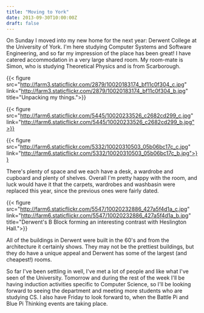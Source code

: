 ```yaml
---
title: "Moving to York"
date: 2013-09-30T10:00:00Z
draft: false
---
```


On Sunday I moved into my new home for the next year: Derwent College at the University of York. I'm here studying Computer Systems and Software Engineering, and so far my impression of the place has been great! I have catered accommodation in a very large shared room. My room-mate is Simon, who is studying Theoretical Physics and is from Scarborough.

{{< figure src="http://farm3.staticflickr.com/2879/10020183174_bf11c0f304_c.jpg"
           link="http://farm3.staticflickr.com/2879/10020183174_bf11c0f304_b.jpg"
           title="Unpacking my things.">}}

{{< figure src="http://farm6.staticflickr.com/5445/10020233526_c2682cd299_c.jpg"
           link="http://farm6.staticflickr.com/5445/10020233526_c2682cd299_b.jpg">}}

{{< figure src="http://farm6.staticflickr.com/5332/10020310503_05b06bc17c_c.jpg"
           link="http://farm6.staticflickr.com/5332/10020310503_05b06bc17c_b.jpg">}}

There's plenty of space and we each have a desk, a wardrobe and cupboard and plenty of shelves. Overall I'm pretty happy with the room, and luck would have it that the carpets, wardrobes and washbasin were replaced this year, since the previous ones were fairly dated. 

{{< figure src="http://farm6.staticflickr.com/5547/10020232886_427a5f4d1a_c.jpg"
           link="http://farm6.staticflickr.com/5547/10020232886_427a5f4d1a_b.jpg"
           title="Derwent's B Block forming an interesting contrast with Heslington Hall.">}}

All of the buildings in Derwent were built in the 60's and from the architecture it certainly shows. They may not be the prettiest buildings, but they do have a unique appeal and Derwent has some of the largest (and cheapest!) rooms.

So far I've been settling in well, I've met a lot of people and like what I've seen of the University. Tomorrow and during the rest of the week I'll be having induction activities specific to Computer Science, so I'll be looking forward to seeing the department and meeting more students who are studying CS. I also have Friday to look forward to, when the Battle Pi and Blue Pi Thinking events are taking place.
